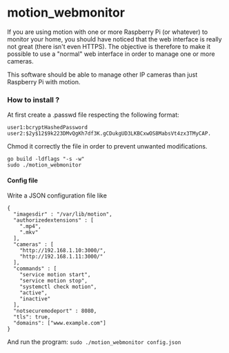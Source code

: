 # motion_webmonitor

If you are using motion with one or more Raspberry Pi (or whatever) to monitor your home, you should have noticed that
the web interface is really not great (there isn't even HTTPS). The objective is therefore to make it possible to use
a "normal" web interface in order to manage one or more cameras.

This software should be able to manage other IP cameras than just Raspberry Pi with motion.

### How to install ?

At first create a .passwd file respecting the following format:

```
user1:bcryptHashedPassword
user2:$2y$12$9k223DMvQgKh7df3K.gCDukgUD3LKBCxwOS8MabsVt4zx3TMyCAP.
```

Chmod it correctly the file in order to prevent unwanted modifications.

```
go build -ldflags "-s -w"
sudo ./motion_webmonitor
```

#### Config file

Write a JSON configuration file like

```
{
  "imagesdir" : "/var/lib/motion",
  "authorizedextensions" : [
    ".mp4",
    ".mkv"
  ],
  "cameras" : [
    "http://192.168.1.10:3000/",
    "http://192.168.1.11:3000/"
  ],
  "commands" : [
    "service motion start",
    "service motion stop",
    "systemctl check motion",
    "active",
    "inactive"
  ],
  "notsecuremodeport" : 8080,
  "tls": true,
  "domains": ["www.example.com"]
}
```

And run the program: `sudo ./motion_webmonitor config.json`